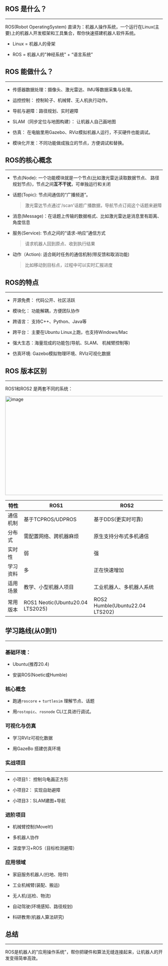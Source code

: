 ## ROS 是什么？
---

ROS(Robot OperatingSystem) 直译为：机器人操作系统，一个运行在Linux(主要)上的机器人开发框架和工具集合，帮你快速搭建机器人软件系统。

- Linux = 机器人的骨架

- ROS =  机器人的"神经系统" + “语言系统”

## ROS 能做什么？
---

- 传感器数据处理：摄像头、激光雷达、IMU等数据采集与处理。

- 运控控制： 控制轮子、机械臂、无人机执行动作。

- 导航与避障：路径规划、实时避障

- SLAM（同步定位与地图构建）： 让机器人自己画地图

- 仿真： 在电脑里用Gazebo、RViz模拟机器人运行，不买硬件也能调试。

- 模块化开发：不同功能做成独立的节点，方便调试和替换。

## ROS的核心概念
---

- 节点(Node): 一个功能模块就是一个节点(比如激光雷达读取数据节点、 路径规划节点)，节点之间**互不干扰**，可单独运行和关闭

- 话题(Topic): 节点间通信的“广播频道”。 

  > 激光雷达节点通过'/scan'话题广播数据，导航节点订阅这个话题来避障

- 消息(Message)：在话题上传输的数据格式、比如激光雷达是消息里有距离、角度信息

- 服务(Service): 节点之间的“请求-响应”通信方式

  > 请求机器人回到原点、收到执行结果

- 动作（Action): 适合耗时任务的通信机制(带反馈和取消功能)

    > 比如移动到目标点，过程中可以实时汇报进度
    
## ROS的特点
---

- 开源免费： 代码公开、社区活跃

- 模块化： 功能解耦，方便团队协作

- 跨语言： 支持C++、Python、Java等

- 跨平台： 主要在Ubuntu Linux上跑，也支持Windows/Mac

- 强大生态：海量现成的功能包(导航、SLAM、 机械臂控制等)

- 仿真环境: Gazebo模拟物理环境、RVIz可视化数据

## ROS 版本区别
---

  ROS1和ROS2 是两套不同的系统：

<img width="1042" height="316" alt="image" src="https://github.com/user-attachments/assets/fdbecc4f-160f-41b4-9ef2-7d689bee7b71" />


| 特性     | ROS1                               | ROS2                              |
| -------- | ---------------------------------- | --------------------------------- |
| 通信机制 | 基于TCPROS/UDPROS                  | 基于DDS(更实时可靠)               |
| 分布式   | 需配置网络、跨机器麻烦             | 原生支持分布式多机通信            |
| 实时性   | 弱                                 | 强                                |
| 学习资料 | 多                                 | 正在快速增加                      |
| 适用场景 | 教学、小型机器人项目               | 工业机器人、多机器人系统          |
| 常用版本 | ROS1   Neotic(Ubuntu20.04 LTS2025) | ROS2  Humble(Ubuntu22.04  LTS202) |


## 学习路线(从0到1)
---

### 基础环境：

 - Ubuntu(推荐20.4)
 
 - 安装ROS(Noetic或Humble)

### 核心概念

- 跑通`roscore` + `turtlesim` 理解节点、话题

- 用`rostopic`、`rosnode` CLI工具进行调试。

### 可视化与仿真

- 学习RVIz可视化数据

- 用GazeBo 搭建仿真环境

### 实战项目
---

-  小项目1： 控制乌龟画正方形

- 小项目2： 实现自助避障

- 小项目3：SLAM建图+导航


### 进阶项目

- 机械臂控制(MoveIt!)

- 多机器人协作

- 深度学习+ROS（目标检测避障）

### 应用领域

- 家庭服务机器人(扫地、陪伴)

- 工业机械臂(装配、搬运)

- 无人机(巡检、物流)

- 自动驾驶(环境感知、路径规划)

- 科研教育(机器人算法研究)


## 总结
---

ROS是机器人的"应用操作系统"，帮你把硬件和算法无缝连接起来，让机器人的开发变得简单高效。

